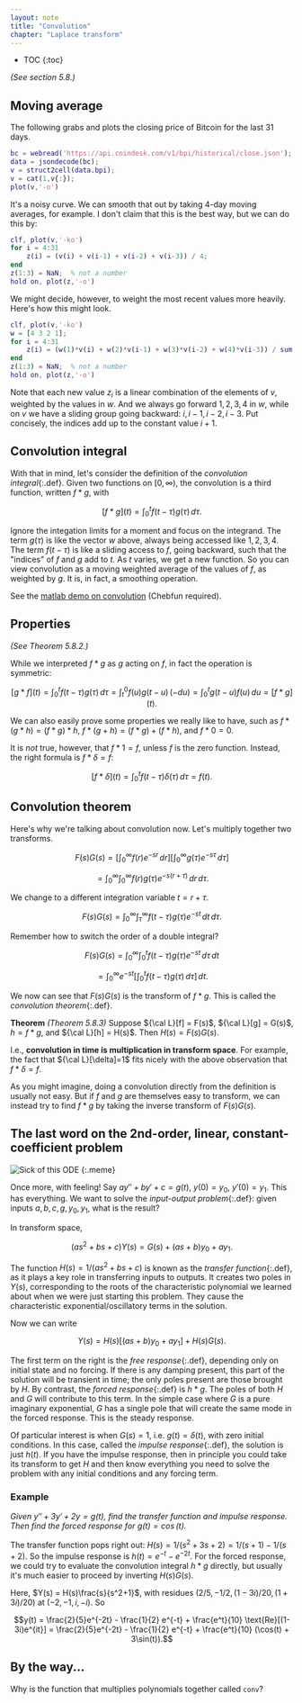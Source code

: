 ```yaml
---
layout: note
title: "Convolution"
chapter: "Laplace transform"
---
```

* TOC
{:toc}

*(See section 5.8.)*

## Moving average

The following grabs and plots the closing price of Bitcoin for the
last 31 days.

```matlab
bc = webread('https://api.coindesk.com/v1/bpi/historical/close.json');
data = jsondecode(bc);
v = struct2cell(data.bpi);
v = cat(1,v{:});
plot(v,'-o')
```

It's a noisy curve. We can smooth that out by taking 4-day moving averages, for example. I don't claim that this is the best way, but we can do this by:

```matlab
clf, plot(v,'-ko')
for i = 4:31
    z(i) = (v(i) + v(i-1) + v(i-2) + v(i-3)) / 4;
end
z(1:3) = NaN;  % not a number
hold on, plot(z,'-o')
```

We might decide, however, to weight the most recent values more heavily. Here's how this might look.

```matlab
clf, plot(v,'-ko')
w = [4 3 2 1];
for i = 4:31
    z(i) = (w(1)*v(i) + w(2)*v(i-1) + w(3)*v(i-2) + w(4)*v(i-3)) / sum(w);
end
z(1:3) = NaN;  % not a number
hold on, plot(z,'-o')
```

Note that each new value $z_i$ is a linear combination of the elements of $v$, weighted by the values in $w$. And we always go forward $1,2,3,4$ in $w$, while on $v$ we have a sliding group going backward: $i,i-1,i-2,i-3$. Put concisely, the indices add up to the constant value $i+1$. 

## Convolution integral

With that in mind, let's consider the definition of the *convolution integral*{:.def}. Given two functions on $[0,\infty)$, the convolution is a third function, written $f*g$, with

$$ [f*g](t) = \int_0^t f(t-\tau)g(\tau)\, d\tau. $$

Ignore the integation limits for a moment and focus on the integrand. The term $g(\tau)$ is like the vector $w$ above, always being accessed like $1,2,3,4$. The term $f(t-\tau)$ is like a sliding access to $f$, going backward, such that the "indices" of $f$ and $g$ add to $t$. As $t$ varies, we get a new function. So you can view convolution as a moving weighted average of the values of $f$, as weighted by $g$. It is, in fact, a smoothing operation.

See the [matlab demo on convolution](Convolution.html) (Chebfun required). 


## Properties

*(See Theorem 5.8.2.)*

While we interpreted $f*g$ as $g$ acting on $f$, in fact the operation is symmetric:

$$[g*f](t) = \int_0^t f(t-\tau)g(\tau)\, d\tau = \int_t^0 f(u)g(t-u)\, (-du) = \int_0^t g(t-u)f(u)\, du = [f*g](t).$$

We can also easily prove some properties we really like to have, such as $f * ( g * h )=( f * g) * h$, $f * (g+h)=(f * g)+(f*h)$, and $f * 0=0$.

It is *not* true, however, that $f*1=f$, unless $f$ is the zero function. Instead, the right formula is $f * \delta=f$:

$$[f*\delta](t) = \displaystyle\int_0^t f(t-\tau) \delta(\tau)\, d\tau = f(t).$$ 


## Convolution theorem

Here's why we're talking about convolution now. Let's multiply together two transforms.

$$
F(s)G(s) = \left[ \int_0^\infty f(r) e^{-sr}\, dr \right] \left[ \int_0^\infty g(\tau) e^{-s\tau}\, d\tau \right]
$$

$$
= \int_0^\infty \int_0^\infty f(r)g(\tau) e^{-s(r+\tau)} \, dr\, d\tau.
$$

We change to a different integration variable $t=r+\tau$.

$$F(s)G(s) = \int_0^\infty \int_\tau^\infty f(t-\tau)g(\tau) e^{-st} \, dt \, d\tau.$$

Remember how to switch the order of a double integral?

$$F(s)G(s) = \int_0^\infty \int_0^t f(t-\tau)g(\tau) e^{-st} \, d\tau \,dt$$

$$ = \int_0^\infty e^{-st} \left[ \int_0^t f(t-\tau)g(\tau) \, d\tau \right] \,dt.$$

We now can see that $F(s)G(s)$ is the transform of $f * g$. This is called the *convolution theorem*{:.def}.

**Theorem** *(Theorem 5.8.3)* Suppose ${\cal L}[f] = F(s)$, ${\cal L}[g] = G(s)$, $h=f*g$, and ${\cal L}[h] = H(s)$. Then $H(s)=F(s)G(s)$.

I.e., **convolution in time is multiplication in transform space**. For example, the fact that ${\cal L}[\delta]=1$ fits nicely with the above observation that $f*\delta=f$. 

As you might imagine, doing a convolution directly from the definition is usually not easy. But if $f$ and $g$ are themselves easy to transform, we can instead try to find $f * g$ by taking the inverse transform of $F(s)G(s)$.


## The last word on the 2nd-order, linear, constant-coefficient problem

![Sick of this ODE]({{site.baseurl}}/assets/images/sick-ode.jpg)
{:.meme}

Once more, with feeling! Say $ay'' + by' + c = g(t)$, $y(0)=y_0$, $y'(0)=y_1$. This has everything. We want to solve the *input-output problem*{:.def}: given inputs $a,b,c,g,y_0,y_1$, what is the result?

In transform space,

$$(as^2 +bs + c)Y(s) = G(s) + (as+b)y_0 + ay_1.$$

The function $H(s)=1/(as^2 + bs+c)$ is known as the *transfer function*{:.def}, as it plays a key role in transferring inputs to outputs. It creates two poles in $Y(s)$, corresponding to the roots of the characteristic polynomial we learned about when we were just starting this problem. They cause the characteristic exponential/oscillatory terms in the solution. 

Now we can write

$$Y(s) = H(s)[(as+b)y_0 + ay_1] + H(s)G(s).$$

The first term on the right is the *free response*{:.def}, depending only on initial state and no forcing. If there is any damping present, this part of the solution will be transient in time; the only poles present are those brought by $H$. By contrast, the *forced response*{:.def} is $h * g$. The poles of both $H$ and $G$ will contribute to this term. In the simple case where $G$ is a pure imaginary exponential, $G$ has a single pole that will create the same mode in the forced response. This is the  steady response. 

Of particular interest is when $G(s)=1$, i.e. $g(t)=\delta(t)$, with zero initial conditions. In this case, called the *impulse response*{:.def}, the solution is just $h(t)$. If you have the impulse response, then in principle you could take its transform to get $H$ and then know everything you need to solve the problem with any initial conditions and any forcing term. 

### Example

*Given $y'' + 3y' + 2y = g(t)$, find the transfer function and impulse response. Then find the forced response for $g(t)=\cos(t)$.*

The transfer function pops right out: $H(s)=1/(s^2+3s+2) = 1/(s+1) - 1/(s+2)$. So the impulse response is $h(t) = e^{-t} - e^{-2t}$. For the forced response, we could try to evaluate the convolution integral $h * g$ directly, but usually it's much easier to proceed by inverting $H(s)G(s)$. 

Here, $Y(s) = H(s)\frac{s}{s^2+1}$, with residues $(2/5,-1/2,(1-3i)/20,(1+3i)/20)$ at $(-2,-1,i,-i)$. So

$$y(t) = \frac{2}{5}e^{-2t} - \frac{1}{2} e^{-t} + \frac{e^t}{10} \text{Re}[(1-3i)e^{it}]
=  \frac{2}{5}e^{-2t} - \frac{1}{2} e^{-t} + \frac{e^t}{10} (\cos(t) + 3\sin(t)).$$

## By the way...

Why is the function that multiplies polynomials together called `conv`? 
